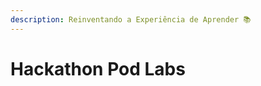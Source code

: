 ```yaml
---
description: Reinventando a Experiência de Aprender 📚
---
```


# Hackathon Pod Labs

<figure><img src="../../../../.gitbook/assets/20230321_1144441.gif" alt=""><figcaption></figcaption></figure>
